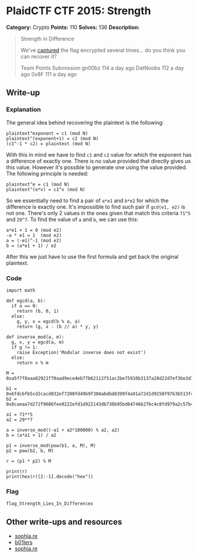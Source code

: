 # PlaidCTF CTF 2015: Strength

**Category:** Crypto
**Points:** 110
**Solves:** 136
**Description:**

> Strength in Difference
>
> We've [captured](http://play.plaidctf.com/files/captured_827a1815859149337d928a8a2c88f89f) the flag encrypted several times... do you think you can recover it?
>
>
>
> Team	Points	Submission
> gn00bz	114	a day ago
> DatNoobs	112	a day ago
> 0x8F	111	a day ago

## Write-up

### Explanation

The general idea behind recovering the plaintext is the following:

	plaintext^exponent = c1 (mod N)
	plaintext^(exponent+1) = c2 (mod N)
	(c1^-1 * c2) = plaintext (mod N)

With this in mind we have to find `c1` and `c2` value for which the exponent has a difference of exactly one. There is no value provided that directly gives us this value. However it's possible to generate one using the value provided. The following principle is needed:

	plaintext^e = c1 (mod N)
	plaintext^(e*v) = c1^v (mod N)

So we essentially need to find a pair of `a*e1` and `b*e2` for which the difference is exactly one. It's impossible to find such pair if `gcd(e1, e2)` is not one. There's only 2 values in the ones given that match this criteria `71^5` and `29^7`. To find the value of `a` and `b`, we can use this:

	a*e1 + 1 = 0 (mod e2)
	-a * e1 = 1  (mod e2)
	a = (-e1)^-1 (mod e2)
	b = (a*e1 + 1) / e2

After this we just have to use the first formula and get back the original plaintext.

### Code

	import math

	def egcd(a, b):
	  if a == 0:
		return (b, 0, 1)
	  else:
		g, y, x = egcd(b % a, a)
		return (g, x - (b // a) * y, y)

	def inverse_mod(a, m):
	  g, x, y = egcd(a, m)
	  if g != 1:
		raise Exception('Modular inverse does not exist')
	  else:
		return x % m

	M = 0xa5f7f8aaa82921f70aad9ece4eb77b62112f51ac2be75910b3137a28d22d7ef3be3d734dabb9d853221f1a17b1afb956a50236a7e858569cdfec3edf350e1f88ad13c1efdd1e98b151ce2a207e5d8b6ab31c2b66e6114b1d5384c5fa0aad92cc079965d4127339847477877d0a057335e2a761562d2d56f1bebb21374b729743L

	b1 = 0x6fdcbfb5cd2cacd032ef7200fd49b9f304a6dbd8399f4a91a72d1d9150f97b3b513f44dfc56f6f7c8ec41a8ef9b93a80230a1e65e29d2ef519bb83931d4b0c7a589059cfdf2d571660ab790a9c7e085e3018bf19748abd6d521952b68bc9594c1ad34726658bd9bd445d3b6381ceee57328838e8a129867e505be0ca0d1a1da5L
	b2 = 0x8caeaa7d272f9606fee9222efd1d922143db738b95bd64746b27bc4c0fd979a2c57b4735131a4391a81bf5f0c0c8eea41d4f91bed4d17784b1956fd89882b97c98009051ac3a03964499c864524d3ddc10299c0290e91707b62ce89b118afe558151be39d61de0483def52c6cb546132ecab85143715bc593a2892b1e41b37b9L

	a1 = 71**5
	a2 = 29**7

	a = inverse_mod((-a1 + a2*100000) % a2, a2)
	b = (a*a1 + 1) / a2

	p1 = inverse_mod(pow(b1, a, M), M)
	p2 = pow(b2, b, M)

	r = (p1 * p2) % M

	print(r)
	print(hex(r)[2:-1].decode("hex"))

### Flag

`flag_Strength_Lies_In_Differences`

## Other write-ups and resources

* [sophia.re](http://www.sophia.re/plaid2015_strength_writeup.html)
* [b01lers](https://b01lers.net/challenges/PlaidCTF%202015/strength/45/)
* [sophia.re](https://www.sophia.re/plaid2015_strength_writeup.html)
